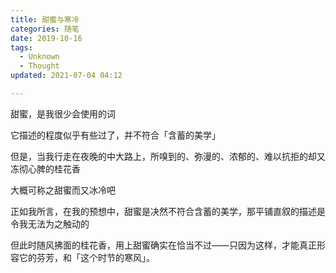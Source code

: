 ```yaml
---
title: 甜蜜与寒冷
categories: 随笔
date: 2019-10-16
tags:
  - Unknown
  - Thought
updated: 2021-07-04 04:12

---
```


甜蜜，是我很少会使用的词
<!--more-->

它描述的程度似乎有些过了，并不符合「含蓄的美学」

但是，当我行走在夜晚的中大路上，所嗅到的、弥漫的、浓郁的、难以抗拒的却又冻彻心脾的桂花香

大概可称之甜蜜而又冰冷吧

正如我所言，在我的预想中，甜蜜是决然不符合含蓄的美学，那平铺直叙的描述是令我无法为之触动的

但此时随风拂面的桂花香，用上甜蜜确实在恰当不过——只因为这样，才能真正形容它的芬芳，和「这个时节的寒风」。
